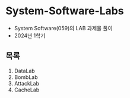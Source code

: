 # System-Software-Labs
 - System Software(059)의 LAB 과제물 풀이
 - 2024년 1학기

## 목록
1. DataLab
2. BombLab
3. AttackLab
4. CacheLab
